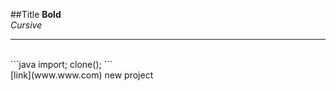 ##Title
**Bold**<br>
*Cursive*

---

<br>
```java
import;
clone();
```
<br>
[link](www.www.com)
new project